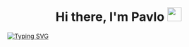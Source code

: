 <h1 align="center">Hi there, I'm Pavlo</a> 
<img src="https://github.com/blackcater/blackcater/raw/main/images/Hi.gif" height="32"/></h1>
<a href="https://git.io/typing-svg"><img src="https://readme-typing-svg.herokuapp.com?font=Fira+Code&pause=1000&color=286AF7&random=false&width=435&lines=I%60m+Frontend+student" alt="Typing SVG" /></a>


